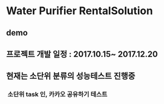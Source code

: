 # Water Purifier RentalSolution
##  demo
## 프로젝트 개발 일정 : 2017.10.15~ 2017.12.20
## 현재는 소단위 분류의 성능테스트 진행중
###  소단위 task 인, 카카오 공유하기 테스트

<!-- 
저는 개발내역 & 기대효과 & 개선 방향 순으로 발표하도록 하겠습니다.

저희가 가장 먼저 했던 것은 ‘표준화’ 였습니다.
혼자 개발하는 것이 아닌, 협업을 위해, 다른 팀원이 봐도 한번에 이 코드가 무엇이고 어떻게 개발이 진행 되고 있는지 알 수 있게 하기 위해 개발 가이드에 맞추어 명명 규칙을 적용하여 클래스 파일들을 생성하고 패키지 구조화를 진행 하였습니다.

====================
다음으로 이렇게 개발한 푸시 서비스를 어떻게 활용 시킬 수 있을지에 대한 내역 입니다.

먼저 마케팅 효과가 있습니다.
평소에 고객이 관심이 있던 차량에 대한 사항을, 좋은 매물이 올라 왔을 경우 즉각적으로 고객에게 제공하여 정보를 제공할 수 있어 마케팅 효과를 증대 시킬 수 있습니다.

두번째로 비용 절감 입니다. 푸시 서비스는 SMS나 LMS와 달리 초기 구축 비용만 투자하면 이후에는 무료로 
서비스를 이용할 수 있게 되어 비용 절감을 할 수 있게 됩니다.

다음으로 개발해 놓은 푸시 서비스를 타 플랫폼에도 이식이 가능하다는 점 입니다.

저희는 push, app, user, group 별로 모듈화 시켜 백엔드 영역을 구축해 놓았습니다. 따라서 타플랫폼 에서도
사용자 인터페이스 영역만 프로젝트 규격에 맞추어 개발한다면 이식하여 재사용 할 수 있습니다.

==========================
다음은 오토옥션 수출 플랫폼 내에서 어떻게 활용할 것인지에 대한 내용 입니다.

먼저, 앱 사용량 증가 입니다. 고객에게 푸시 알림을 전송하게 되면 상대적으로 오토옥션 수출플랫폼 
서비스에 더 많이 접근 하게 되어 사용량이 증가 될 수 있을 것이라 기대 됩니다. 

또한 매물 등록 시에도 seller 측에서 매물 등록을 완료 하면 이에 대한 확인 응답으로 푸시 서비스를 이용할 수 있습니다.

회원 영역에 대한 부분입니다. 오토옥션 플랫폼의 사용자 계정에 회원 등급에 변동이 있을 때나, 각종 연회비 / 보증금 납부에 대한 안내 및 완료 사항을 푸시 서비스로 알려줄 수 있습니다.

선적 완료, Delivery 완료 등 수출 진행 단계별 상태를 빠르게 확인할 수 있는 방안으로 활용 될 수 있습니다.

다음은 푸시 알림을 도입한 해외 사례 입니다. Urban airship의 해외 사례에서 보면, 푸시 메시지를 도입 하면 앱 사용량이 30% 이상 증가되고, 이 표에서 보시면 파란색 영역이 푸시 메시지를 도입한 기업이고 초록색이 도입하지 않은 기업인데 , 도입한 기업이 6개월 후의 고객에게 지속적으로 유지 될 수 있는 점을 확인할 수 있고, 이메일 보다 3배 빠른 반응을 유도 할 수 있다는 결과가 있었습니다.
이에 따라 ReadTime을 최소화 할 수 있습니다. -> 오퍼 문의가 접수된 후 배송이 완료 되기 까지의 과정을 푸시를 통해 최소화 시킬 수 있습니다.


-->
